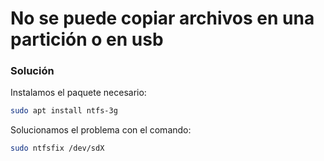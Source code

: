 # No se puede copiar archivos en una partición o en usb

### Solución

Instalamos el paquete necesario:

```bash
sudo apt install ntfs-3g
```

Solucionamos el problema con el comando: 

```bash
sudo ntfsfix /dev/sdX
```
